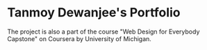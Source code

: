 # Tanmoy Dewanjee's Portfolio

The project is also a part of the course "Web Design for Everybody Capstone" on Coursera by University of Michigan.
